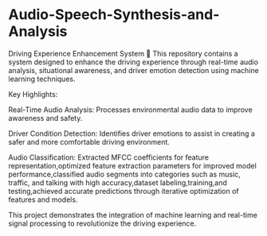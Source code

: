 # Audio-Speech-Synthesis-and-Analysis
Driving Experience Enhancement System 🚗
This repository contains a system designed to enhance the driving experience through real-time audio analysis, situational awareness, and driver emotion detection using machine learning techniques.

Key Highlights:

  Real-Time Audio Analysis: Processes environmental audio data to improve awareness and safety.
  
  Driver Condition Detection: Identifies driver emotions to assist in creating a safer and more comfortable driving environment.
  
  Audio Classification: Extracted MFCC coefficients for feature representation,optimized feature extraction parameters for improved model performance,classified audio segments into categories such as music, traffic, and talking with high accuracy,dataset labeling,training,and testing,achieved accurate predictions through iterative optimization of features and models.


This project demonstrates the integration of machine learning and real-time signal processing to revolutionize the driving experience.

